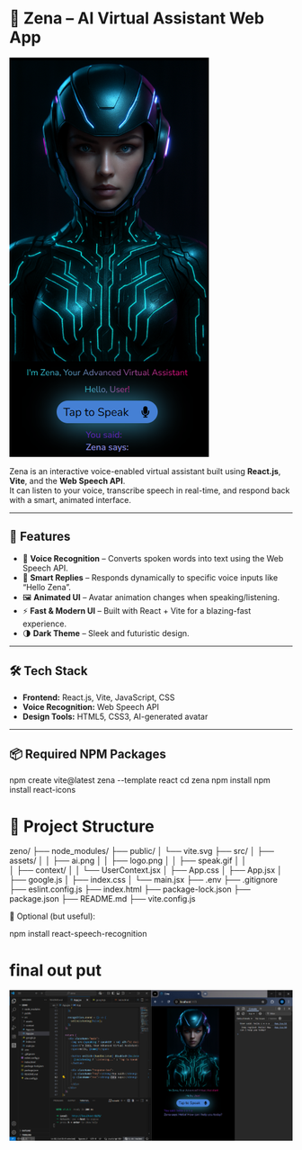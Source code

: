 # 🤖 Zena – AI Virtual Assistant Web App


![Zena Output Screenshot](zena.png)

Zena is an interactive voice-enabled virtual assistant built using **React.js**, **Vite**, and the **Web Speech API**.  
It can listen to your voice, transcribe speech in real-time, and respond back with a smart, animated interface.

---

## 🔮 Features

- 🎤 **Voice Recognition** – Converts spoken words into text using the Web Speech API.
- 🧠 **Smart Replies** – Responds dynamically to specific voice inputs like “Hello Zena”.
- 🖼️ **Animated UI** – Avatar animation changes when speaking/listening.
- ⚡ **Fast & Modern UI** – Built with React + Vite for a blazing-fast experience.
- 🌗 **Dark Theme** – Sleek and futuristic design.

---

## 🛠 Tech Stack

- **Frontend:** React.js, Vite, JavaScript, CSS
- **Voice Recognition:** Web Speech API
- **Design Tools:** HTML5, CSS3, AI-generated avatar

---

## 📦 Required NPM Packages
npm create vite@latest zena --template react
cd zena
npm install
npm install react-icons


# 📁 Project Structure
zeno/
├── node_modules/
├── public/
│   └── vite.svg
├── src/
│   ├── assets/
│   │   ├── ai.png
│   │   ├── logo.png
│   │   ├── speak.gif
│   │    
│   ├── context/
│   │   └── UserContext.jsx
│   ├── App.css
│   ├── App.jsx
│   ├── google.js
│   ├── index.css
│   └── main.jsx
├── .env
├── .gitignore
├── eslint.config.js
├── index.html
├── package-lock.json
├── package.json
├── README.md
├── vite.config.js


🔄 Optional (but useful):

npm install react-speech-recognition

# final out put

![Zena Output Screenshot](zena-output.png.png)


